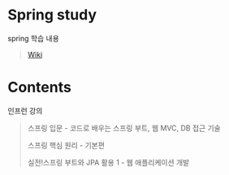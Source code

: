# Spring study
spring 학습 내용
> [Wiki](https://github.com/ahrimy/spring-study/wiki)

# Contents
인프런 강의
> 스프링 입문 - 코드로 배우는 스프링 부트, 웹 MVC, DB 접근 기술  
> 
> 스프링 핵심 원리 - 기본편
>
> 실전!스프링 부트와 JPA 활용 1 - 웹 애플리케이션 개발
 
